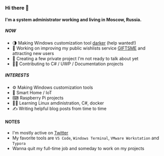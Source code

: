 ### Hi there 👋

#### I'm a system administrator working and living in Moscow, Russia.


##### NOW
- 🌗 Making Windows customization tool [darker](https://github.com/angelwzr/darker) (help wanted!)
- 🎁 Working on improving my public wishlists service [GIFTSME](https://gogifts.me/) and attracting new users
- 🔐 Creating a few private project I'm not ready to talk about yet
- 💁‍♂️ Contributing to C# / UWP / Documentation projects

##### INTERESTS
- ⚙ Making Windows customization tools
- 🏡 Smart Home / IoT
- ⌨ Raspberry Pi projects
- 👨‍🎓 Learning Linux amdinistration, C#, docker
- ✍ Writing helpful blog posts from time to time

#### NOTES
- I'm mostly active on [Twitter](https://twitter.com/rlinev)
- My favorite tools are `VS Code`, `Windows Terminal`, `VMware Workstation` and `Typora`
- Wanna quit my full-time job and someday to work on my projects
